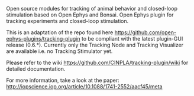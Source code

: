 Open source modules for tracking of animal behavior and closed-loop stimulation based on Open Ephys and Bonsai. Open Ephys plugin for tracking experiments and closed-loop stimulation. 

This is an adaptation of the repo found here https://github.com/open-ephys-plugins/tracking-plugin to be compliant with the latest plugin-GUI release (0.6.*). Currently only the Tracking Node and Tracking Visualizer are available i.e. no Tracking Stimulator yet.

Please refer to the wiki https://github.com/CINPLA/tracking-plugin/wiki for detailed documentation.

For more information, take a look at the paper: http://iopscience.iop.org/article/10.1088/1741-2552/aacf45/meta